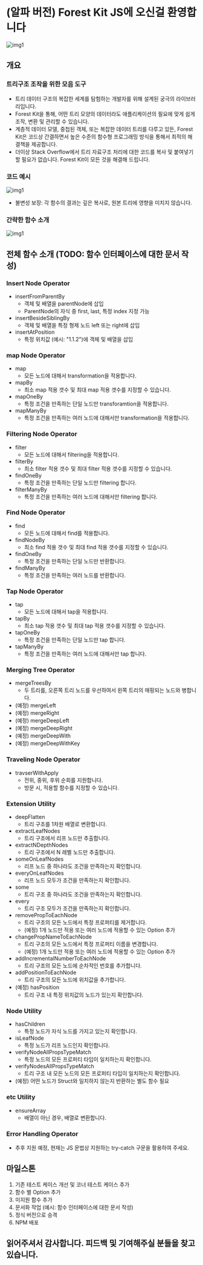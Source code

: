 # (알파 버전) Forest Kit JS에 오신걸 환영합니다

![img1](./imgs/forest-kit-logo.webp)

## 개요

### 트리구조 조작을 위한 모음 도구

- 트리 데이터 구조의 복잡한 세계를 탐험하는 개발자를 위해 설계된 궁극의 라이브러리입니다.
- Forest Kit을 통해, 어떤 트리 모양의 데이터라도 애플리케이션의 필요에 맞게 쉽게 조작, 변환 및 관리할 수 있습니다.
- 계층적 데이터 모델, 중첩된 객체, 또는 복잡한 데이터 트리를 다루고 있든, Forest Kit은 코드상 간결하면서 높은 수준의 함수형 프로그래밍 방식을 통해서 최적의 해결책을 제공합니다.
- 더이상 Stack Overflow에서 트리 자료구조 처리에 대한 코드를 복사 및 붙여넣기 할 필요가 없습니다. Forest Kit이 모든 것을 해결해 드립니다.

### 코드 예시

![img1](./imgs/1-mimg.gif)

- 불변성 보장: 각 함수의 결과는 깊은 복사로, 원본 트리에 영향을 미치지 않습니다.

### 간략한 함수 소개 

![img1](./imgs/2-ming.gif)

## 전체 함수 소개 (TODO: 함수 인터페이스에 대한 문서 작성)

### Insert Node Operator

- insertFromParentBy
  - 객체 및 배열을 parentNode에 삽입
  - ParentNode의 자식 중 first, last, 특정 index 지정 가능
- insertBesideSiblingBy
  - 객체 및 배열을 특정 형제 노드 left 또는 right에 삽입
- insertAtPosition
  - 특정 위치값 (예시: "1.1.2")에 객체 및 배열을 삽입

### map Node Operator

- map
  - 모든 노드에 대해서 transformation을 적용합니다.
- mapBy
  - 최소 map 적용 갯수 및 최대 map 적용 갯수를 지정할 수 있습니다.
- mapOneBy
  - 특정 조건을 만족하는 단일 노드만 transforamtion을 적용합니다.
- mapManyBy
  - 특정 조건을 만족하는 여러 노드에 대해서만 transformation을 적용합니다.

### Filtering Node Operator

- filter
  - 모든 노드에 대해서 filtering을 적용합니다.
- filterBy
  - 최소 filter 적용 갯수 및 최대 filter 적용 갯수를 지정할 수 있습니다.
- findOneBy
  - 특정 조건을 만족하는 단일 노드만 filtering 합니다.
- filterManyBy
  - 특정 조건을 만족하는 여러 노드에 대해서만 filtering 합니다.

### Find Node Operator  

- find
  - 모든 노드에 대해서 find를 적용합니다.
- findNodeBy
  - 최소 find 적용 갯수 및 최대 find 적용 갯수를 지정할 수 있습니다.
- findOneBy
  - 특정 조건을 만족하는 단일 노드만 반환합니다.
- findManyBy
  - 특정 조건을 만족하는 여러 노드를 반환합니다.

### Tap Node Operator

- tap
  - 모든 노드에 대해서 tap을 적용합니다.
- tapBy
  - 최소 tap 적용 갯수 및 최대 tap 적용 갯수를 지정할 수 있습니다.
- tapOneBy
  - 특정 조건을 만족하는 단일 노드만 tap 합니다.
- tapManyBy
  - 특정 조건을 만족하는 여러 노드에 대해서만 tap 합니다.

### Merging Tree Operator

- mergeTreesBy
  - 두 트리를, 오른쪽 트리 노드를 우선하여서 왼쪽 트리의 매핑되는 노드와 병합니다. 
- (예정) mergeLeft
- (예정) mergeRight
- (예정) mergeDeepLeft
- (예정) mergeDeepRight
- (예정) mergeDeepWith
- (예정) mergeDeepWithKey

### Traveling Node Operator

- travserWithApply
  - 전위, 중위, 후위 순회를 지원합니다.
  - 방문 시, 적용할 함수를 지정할 수 있습니다.

### Extension Utility

- deepFlatten
  - 트리 구조를 1차원 배열로 변환합니다.
- extractLeafNodes
  - 트리 구조에서 리프 노드만 추출합니다.
- extractNDepthNodes
  - 트리 구조에서 N 레벨 노드만 추출합니다.
- someOnLeafNodes
  - 리프 노드 중 하나라도 조건을 만족하는지 확인합니다.
- everyOnLeafNodes
  - 리프 노드 모두가 조건을 만족하는지 확인합니다.
- some
  - 트리 구조 중 하나라도 조건을 만족하는지 확인합니다.
- every
  - 트리 구조 모두가 조건을 만족하는지 확인합니다.
- removePropToEachNode
  - 트리 구조의 모든 노드에서 특정 프로퍼티를 제거합니다.
  - (예정) 1개 노드만 적용 또는 여러 노드에 적용할 수 있는 Option 추가
- changePropNameToEachNode
  - 트리 구조의 모든 노드에서 특정 프로퍼티 이름을 변경합니다.
  - (예정) 1개 노드만 적용 또는 여러 노드에 적용할 수 있는 Option 추가
- addIncrementalNumberToEachNode
  - 트리 구조의 모든 노드에 순차적인 번호를 추가합니다.
- addPositionToEachNode
  - 트리 구조의 모든 노드에 위치값을 추가합니다.
- (예정) hasPosition
  - 트리 구조 내 특정 위치값의 노드가 있는지 확인합니다.

### Node Utility

- hasChildren
  - 특정 노드가 자식 노드를 가지고 있는지 확인합니다.
- isLeafNode
  - 특정 노드가 리프 노드인지 확인합니다.
- verifyNodeAllPropsTypeMatch
  - 특정 노드의 모든 프로퍼티 타입이 일치하는지 확인합니다.
- verifyNodesAllPropsTypeMatch
  - 트리 구조 내 모든 노드의 모든 프로퍼티 타입이 일치하는지 확인합니다.
- (예정) 어떤 노드가 Struct와 일치하지 않는지 반환하는 별도 함수 필요

### etc Utility

- ensureArray
  - 배열이 아닌 경우, 배열로 변환합니다.

### Error Handling Operator

- 추후 지원 예정, 현재는 JS 문법상 지원하는 try-catch 구문을 활용하여 주세요.

## 마일스톤

1. 기존 테스트 케이스 개선 및 코너 테스트 케이스 추가
2. 함수 별 Option 추가 
3. 미지원 함수 추가
4. 문서화 작업 (예시: 함수 인터페이스에 대한 문서 작성)
5. 정식 버전으로 승격
6. NPM 배포

## 읽어주셔서 감사합니다. 피드백 및 기여해주실 분들을 찾고 있습니다.
